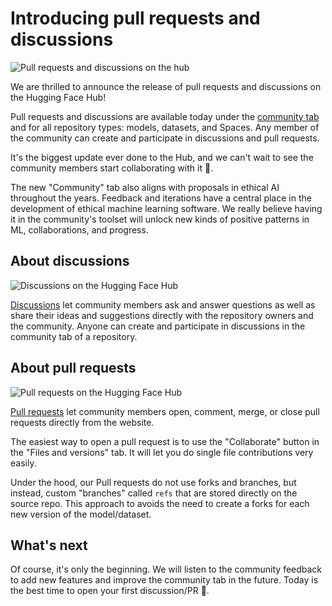 # Introducing pull requests and discussions

![Pull requests and discussions on the hub](https://res.cloudinary.com/picturesbase/image/upload/q_auto/v1653479595/Frame_30_mmccj0.jpg)

We are thrilled to announce the release of pull requests and discussions on the Hugging Face Hub!

Pull requests and discussions are available today under the [community tab](https://huggingface.co/gpt2/discussions) and for all repository types: models, datasets, and Spaces. Any member of the community can create and participate in discussions and pull requests.

It's the biggest update ever done to the Hub, and we can't wait to see the community members start collaborating with it  🤩.

The new "Community" tab also aligns with proposals in ethical AI throughout the years. Feedback and iterations have a central place in the development of ethical machine learning software. We really believe having it in the community's toolset will unlock new kinds of positive patterns in ML, collaborations, and progress.

## About discussions

![Discussions on the Hugging Face Hub](https://res.cloudinary.com/picturesbase/image/upload/v1653480977/image_9_ccvwj3.jpg)

[Discussions](https://huggingface.co/gpt2/discussions?type=discussion) let community members ask and answer questions as well as share their ideas and suggestions directly with the repository owners and the community. Anyone can create and participate in discussions in the community tab of a repository.

## About pull requests

![Pull requests on the Hugging Face Hub](https://res.cloudinary.com/picturesbase/image/upload/v1653480977/image_10_hdy9kv.jpg)

[Pull requests](https://huggingface.co/gpt2/discussions?type=pull_request) let community members open, comment, merge, or close pull requests directly from the website.

The easiest way to open a pull request is to use the "Collaborate" button in the "Files and versions" tab. It will let you do single file contributions very easily.

Under the hood, our Pull requests do not use forks and branches, but instead, custom "branches" called `refs` that are stored directly on the source repo. This approach to avoids the need to create a forks for each new version of the model/dataset.

## What's next

Of course, it's only the beginning. We will listen to the community feedback to add new features and improve the community tab in the future. Today is the best time to open your first discussion/PR 🤗.

